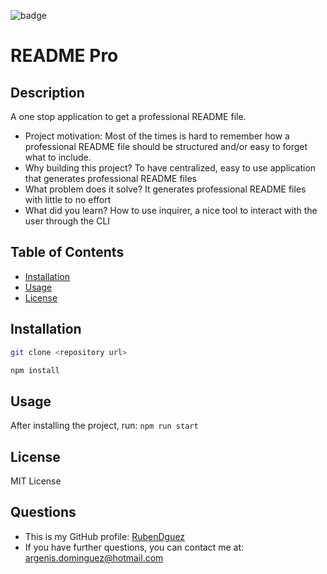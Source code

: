 ![badge](https://img.shields.io/badge/MIT_License-orange)

# README Pro

## Description
A one stop application to get a professional README file.

- Project motivation: Most of the times is hard to remember how a professional README file should be structured and/or easy to forget what to include.
- Why building this project? To have centralized, easy to use application that generates professional README files
- What problem does it solve? It generates professional README files with little to no effort
- What did you learn? How to use inquirer, a nice tool to interact with the user through the CLI

## Table of Contents

- [Installation](#installation)
- [Usage](#usage)
- [License](#license)

## Installation
```sh
git clone <repository url>
```
```sh
npm install
```

## Usage

After installing the project, run: `npm run start`

## License

MIT License

## Questions

- This is my GitHub profile: [RubenDguez](https://github.com/RubenDguez)
- If you have further questions, you can contact me at: argenis.dominguez@hotmail.com
